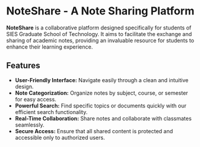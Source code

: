 # NoteShare - A Note Sharing Platform

**NoteShare** is a collaborative platform designed specifically for students of SIES Graduate School of Technology. It aims to facilitate the exchange and sharing of academic notes, providing an invaluable resource for students to enhance their learning experience.

## Features

- **User-Friendly Interface:** Navigate easily through a clean and intuitive design.
- **Note Categorization:** Organize notes by subject, course, or semester for easy access.
- **Powerful Search:** Find specific topics or documents quickly with our efficient search functionality.
- **Real-Time Collaboration:** Share notes and collaborate with classmates seamlessly.
- **Secure Access:** Ensure that all shared content is protected and accessible only to authorized users.

